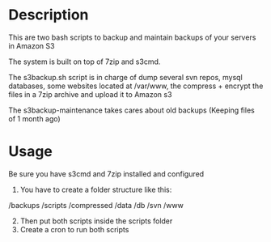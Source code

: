 Description
===========

This are two bash scripts to backup and maintain backups of your servers in Amazon S3

The system is built on top of 7zip and s3cmd.

The s3backup.sh script is in charge of dump several svn repos, mysql databases, some websites located at /var/www, the compress + encrypt the files in a 7zip archive and upload it to Amazon s3

The s3backup-maintenance takes cares about old backups (Keeping files of 1 month ago)

Usage
=====

Be sure you have s3cmd and 7zip installed and configured

1. You have to create a folder structure like this:

/backups
    /scripts
    /compressed
    /data
        /db
        /svn
        /www


2. Then put both scripts inside the scripts folder
3. Create a cron to run both scripts
